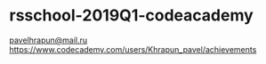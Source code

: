 # rsschool-2019Q1-codeacademy

pavelhrapun@mail.ru
https://www.codecademy.com/users/Khrapun_pavel/achievements